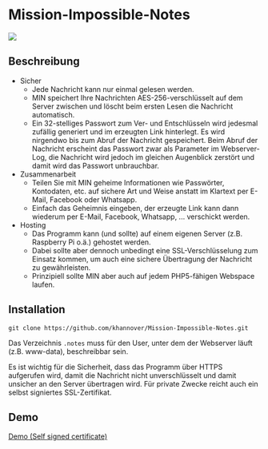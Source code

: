 # Mission-Impossible-Notes

![](http://khannover.mooo.com/impossible/demo/min_snap2.PNG)

## Beschreibung

- Sicher
  - Jede Nachricht kann nur einmal gelesen werden.
  - MIN speichert Ihre Nachrichten AES-256-verschlüsselt auf dem Server zwischen und löscht beim ersten Lesen die Nachricht automatisch. 
  - Ein 32-stelliges Passwort zum Ver- und Entschlüsseln wird jedesmal zufällig generiert und im erzeugten Link hinterlegt. Es wird nirgendwo bis zum Abruf der Nachricht gespeichert. Beim Abruf der Nachricht erscheint das Passwort zwar als Parameter im Webserver-Log, die Nachricht wird jedoch im gleichen Augenblick zerstört und damit wird das Passwort unbrauchbar.
- Zusammenarbeit
  - Teilen Sie mit MIN geheime Informationen wie Passwörter, Kontodaten, etc. auf sichere Art und Weise anstatt im Klartext per E-Mail, Facebook oder Whatsapp.
  - Einfach das Geheimnis eingeben, der erzeugte Link kann dann wiederum per E-Mail, Facebook, Whatsapp, ... verschickt werden.
- Hosting
  - Das Programm kann (und sollte) auf einem eigenen Server (z.B. Raspberry Pi o.ä.) gehostet werden. 
  - Dabei sollte aber dennoch unbedingt eine SSL-Verschlüsselung zum Einsatz kommen, um auch eine sichere Übertragung der Nachricht zu gewährleisten.
  - Prinzipiell sollte MIN aber auch auf jedem PHP5-fähigen Webspace laufen.

## Installation

`git clone https://github.com/khannover/Mission-Impossible-Notes.git`

Das Verzeichnis `.notes` muss für den User, unter dem der Webserver läuft (z.B. www-data), beschreibbar sein.

Es ist wichtig für die Sicherheit, dass das Programm über HTTPS aufgerufen wird, damit die Nachricht nicht unverschlüsselt und damit unsicher an den Server übertragen wird. Für private Zwecke reicht auch ein selbst signiertes SSL-Zertifikat.

## Demo

[Demo (Self signed certificate)](https://khannover.mooo.com)
